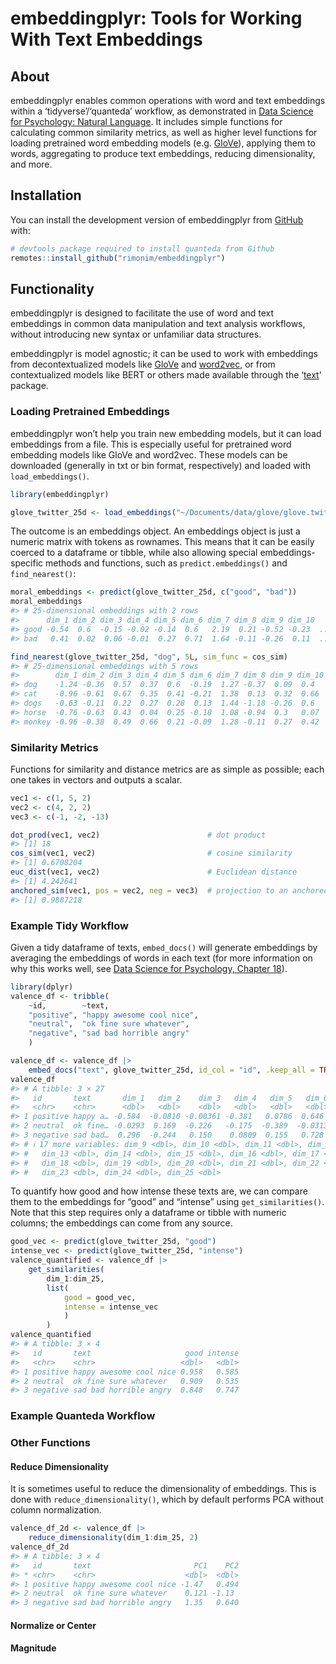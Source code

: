 
<!-- README.md is generated from README.Rmd. Please edit that file -->

# embeddingplyr: Tools for Working With Text Embeddings

<!-- badges: start -->
<!-- badges: end -->

## About

embeddingplyr enables common operations with word and text embeddings
within a ‘tidyverse’/‘quanteda’ workflow, as demonstrated in [Data
Science for Psychology: Natural Language](http://ds4psych.com). It
includes simple functions for calculating common similarity metrics, as
well as higher level functions for loading pretrained word embedding
models (e.g. [GloVe](https://nlp.stanford.edu/projects/glove/)),
applying them to words, aggregating to produce text embeddings, reducing
dimensionality, and more.

## Installation

You can install the development version of embeddingplyr from
[GitHub](https://github.com/) with:

``` r
# devtools package required to install quanteda from Github 
remotes::install_github("rimonim/embeddingplyr") 
```

## Functionality

embeddingplyr is designed to facilitate the use of word and text
embeddings in common data manipulation and text analysis workflows,
without introducing new syntax or unfamiliar data structures.

embeddingplyr is model agnostic; it can be used to work with embeddings
from decontextualized models like
[GloVe](https://nlp.stanford.edu/projects/glove/) and
[word2vec](https://code.google.com/archive/p/word2vec/), or from
contextualized models like BERT or others made available through the
‘[text](https://r-text.org)’ package.

### Loading Pretrained Embeddings

embeddingplyr won’t help you train new embedding models, but it can load
embeddings from a file. This is especially useful for pretrained word
embedding models like GloVe and word2vec. These models can be downloaded
(generally in txt or bin format, respectively) and loaded with
`load_embeddings()`.

``` r
library(embeddingplyr)

glove_twitter_25d <- load_embeddings("~/Documents/data/glove/glove.twitter.27B.25d.txt")
```

The outcome is an embeddings object. An embeddings object is just a
numeric matrix with tokens as rownames. This means that it can be easily
coerced to a dataframe or tibble, while also allowing special
embeddings-specific methods and functions, such as
`predict.embeddings()` and `find_nearest()`:

``` r
moral_embeddings <- predict(glove_twitter_25d, c("good", "bad"))
moral_embeddings
#> # 25-dimensional embeddings with 2 rows
#>      dim_1 dim_2 dim_3 dim_4 dim_5 dim_6 dim_7 dim_8 dim_9 dim_10    
#> good -0.54  0.6  -0.15 -0.02 -0.14  0.6   2.19  0.21 -0.52 -0.23  ...
#> bad   0.41  0.02  0.06 -0.01  0.27  0.71  1.64 -0.11 -0.26  0.11  ...

find_nearest(glove_twitter_25d, "dog", 5L, sim_func = cos_sim)
#> # 25-dimensional embeddings with 5 rows
#>        dim_1 dim_2 dim_3 dim_4 dim_5 dim_6 dim_7 dim_8 dim_9 dim_10    
#> dog    -1.24 -0.36  0.57  0.37  0.6  -0.19  1.27 -0.37  0.09  0.4   ...
#> cat    -0.96 -0.61  0.67  0.35  0.41 -0.21  1.38  0.13  0.32  0.66  ...
#> dogs   -0.63 -0.11  0.22  0.27  0.28  0.13  1.44 -1.18 -0.26  0.6   ...
#> horse  -0.76 -0.63  0.43  0.04  0.25 -0.18  1.08 -0.94  0.3   0.07  ...
#> monkey -0.96 -0.38  0.49  0.66  0.21 -0.09  1.28 -0.11  0.27  0.42  ...
```

### Similarity Metrics

Functions for similarity and distance metrics are as simple as possible;
each one takes in vectors and outputs a scalar.

``` r
vec1 <- c(1, 5, 2)
vec2 <- c(4, 2, 2)
vec3 <- c(-1, -2, -13)

dot_prod(vec1, vec2)                        # dot product
#> [1] 18
cos_sim(vec1, vec2)                         # cosine similarity
#> [1] 0.6708204
euc_dist(vec1, vec2)                        # Euclidean distance
#> [1] 4.242641
anchored_sim(vec1, pos = vec2, neg = vec3)  # projection to an anchored vector
#> [1] 0.9887218
```

### Example Tidy Workflow

Given a tidy dataframe of texts, `embed_docs()` will generate embeddings
by averaging the embeddings of words in each text (for more information
on why this works well, see [Data Science for Psychology, Chapter
18](https://ds4psych.com/decontextualized-embeddings#sec-embedding-magnitude)).

``` r
library(dplyr)
valence_df <- tribble(
    ~id,        ~text,
    "positive", "happy awesome cool nice",
    "neutral",  "ok fine sure whatever",
    "negative", "sad bad horrible angry"
    )

valence_df <- valence_df |> 
    embed_docs("text", glove_twitter_25d, id_col = "id", .keep_all = TRUE)
valence_df
#> # A tibble: 3 × 27
#>   id       text       dim_1   dim_2    dim_3   dim_4   dim_5   dim_6 dim_7 dim_8
#>   <chr>    <chr>      <dbl>   <dbl>    <dbl>   <dbl>   <dbl>   <dbl> <dbl> <dbl>
#> 1 positive happy a… -0.584  -0.0810 -0.00361 -0.381   0.0786  0.646   1.66 0.543
#> 2 neutral  ok fine… -0.0293  0.169  -0.226   -0.175  -0.389  -0.0313  1.22 0.222
#> 3 negative sad bad…  0.296  -0.244   0.150    0.0809  0.155   0.728   1.51 0.122
#> # ℹ 17 more variables: dim_9 <dbl>, dim_10 <dbl>, dim_11 <dbl>, dim_12 <dbl>,
#> #   dim_13 <dbl>, dim_14 <dbl>, dim_15 <dbl>, dim_16 <dbl>, dim_17 <dbl>,
#> #   dim_18 <dbl>, dim_19 <dbl>, dim_20 <dbl>, dim_21 <dbl>, dim_22 <dbl>,
#> #   dim_23 <dbl>, dim_24 <dbl>, dim_25 <dbl>
```

To quantify how good and how intense these texts are, we can compare
them to the embeddings for “good” and “intense” using
`get_similarities()`. Note that this step requires only a dataframe or
tibble with numeric columns; the embeddings can come from any source.

``` r
good_vec <- predict(glove_twitter_25d, "good")
intense_vec <- predict(glove_twitter_25d, "intense")
valence_quantified <- valence_df |> 
    get_similarities(
        dim_1:dim_25, 
        list(
            good = good_vec, 
            intense = intense_vec
            )
        )
valence_quantified
#> # A tibble: 3 × 4
#>   id       text                     good intense
#>   <chr>    <chr>                   <dbl>   <dbl>
#> 1 positive happy awesome cool nice 0.958   0.585
#> 2 neutral  ok fine sure whatever   0.909   0.535
#> 3 negative sad bad horrible angry  0.848   0.747
```

### Example Quanteda Workflow

### Other Functions

#### Reduce Dimensionality

It is sometimes useful to reduce the dimensionality of embeddings. This
is done with `reduce_dimensionality()`, which by default performs PCA
without column normalization.

``` r
valence_df_2d <- valence_df |> 
    reduce_dimensionality(dim_1:dim_25, 2)
valence_df_2d
#> # A tibble: 3 × 4
#>   id       text                       PC1    PC2
#> * <chr>    <chr>                    <dbl>  <dbl>
#> 1 positive happy awesome cool nice -1.47   0.494
#> 2 neutral  ok fine sure whatever    0.121 -1.13 
#> 3 negative sad bad horrible angry   1.35   0.640
```

#### Normalize or Center

#### Magnitude
